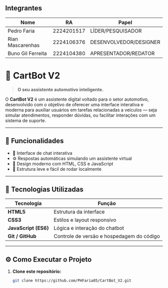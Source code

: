 ## Integrantes
| Nome       | RA       | Papel                  |
|-----------|---------|-----------------------|
| Pedro Faria | 2224201517 | LÍDER/PESQUISADOR |
| Rian Mascarenhas | 2224106376 | DESENVOLVEDOR/DESIGNER |
| Buno Gil Ferreita | 2224104380 | APRESENTADOR/REDATOR |

# 🚗 CartBot V2
> **O seu assistente automotivo inteligente.**

O **CartBot V2** é um assistente digital voltado para o setor automotivo, desenvolvido com o objetivo de oferecer uma interface interativa e moderna para auxiliar usuários em tarefas relacionadas a veículos — seja simular atendimentos, responder dúvidas, ou facilitar interações com um sistema de suporte.

---

## 🧠 Funcionalidades

- 💬 Interface de chat interativa  
- ⚙️ Respostas automáticas simulando um assistente virtual  
- 🎨 Design moderno com HTML, CSS e JavaScript  
- 🚀 Estrutura leve e fácil de rodar localmente  

---

## 🧩 Tecnologias Utilizadas

| Tecnologia | Função |
|-------------|--------|
| **HTML5** | Estrutura da interface |
| **CSS3** | Estilos e layout responsivo |
| **JavaScript (ES6)** | Lógica e interação do chatbot |
| **Git / GitHub** | Controle de versão e hospedagem do código |

---

## ⚙️ Como Executar o Projeto

1. **Clone este repositório:**
   ```bash
   git clone https://github.com/PHFaria05/CartBot_V2.git
